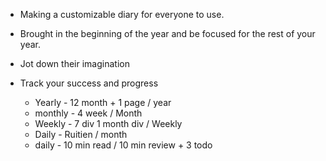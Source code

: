  
 * Making a customizable diary for everyone to use.

 * Brought in the beginning of the year and be focused for the rest of your year.
 
 * Jot down their imagination 

 * Track your success and progress
   * Yearly  - 12 month + 1 page / year
   * monthly  - 4 week / Month
   * Weekly - 7 div 1 month div / Weekly
   * Daily  - Ruitien / month
   * daily - 10 min read / 10 min review  + 3 todo
